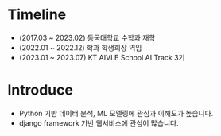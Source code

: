 # Timeline
* (2017.03 ~ 2023.02) 동국대학교 수학과 재학
* (2022.01 ~ 2022.12) 학과 학생회장 역임
* (2023.01 ~ 2023.07) KT AIVLE School AI Track 3기
  

# Introduce

* Python 기반 데이터 분석, ML 모델링에 관심과 이해도가 높습니다.
* django framework 기반 웹서비스에 관심이 많습니다.
